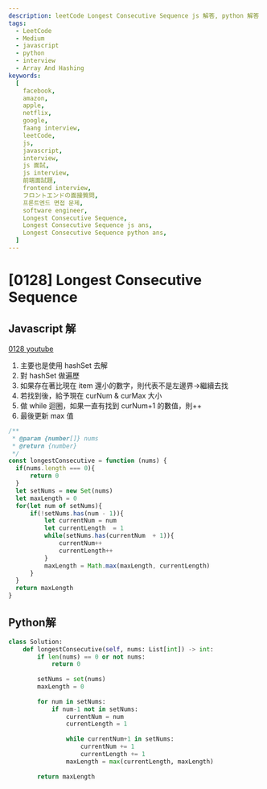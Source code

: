 ```yaml
---
description: leetCode Longest Consecutive Sequence js 解答, python 解答
tags:
  - LeetCode
  - Medium
  - javascript
  - python
  - interview
  - Array And Hashing
keywords:
  [
    facebook,
    amazon,
    apple,
    netflix,
    google,
    faang interview,
    leetCode,
    js,
    javascript,
    interview,
    js 面試,
    js interview,
    前端面試題,
    frontend interview,
    フロントエンドの面接質問,
    프론트엔드 면접 문제,
    software engineer,
    Longest Consecutive Sequence,
    Longest Consecutive Sequence js ans,
    Longest Consecutive Sequence python ans,
  ]
---
```


# [0128] Longest Consecutive Sequence

## Javascript 解

[0128 youtube](https://www.youtube.com/watch?v=rc2QdQ7U78I&ab_channel=HuaHua)

1. 主要也是使用 hashSet 去解
2. 對 hashSet 做遍歷
3. 如果存在著比現在 item 還小的數字，則代表不是左邊界->繼續去找
4. 若找到後，給予現在 curNum & curMax 大小
5. 做 while 迴圈，如果一直有找到 curNum+1 的數值，則++
6. 最後更新 max 值

```javascript
/**
 * @param {number[]} nums
 * @return {number}
 */
const longestConsecutive = function (nums) {
  if(nums.length === 0){
      return 0
  }
  let setNums = new Set(nums)
  let maxLength = 0
  for(let num of setNums){
      if(!setNums.has(num - 1)){
          let currentNum = num
          let currentLength  = 1
          while(setNums.has(currentNum  + 1)){
              currentNum++
              currentLength++
          }
          maxLength = Math.max(maxLength, currentLength)
      }
  }
  return maxLength
}
```

## Python解
```python
class Solution:
    def longestConsecutive(self, nums: List[int]) -> int:
        if len(nums) == 0 or not nums:
            return 0
        
        setNums = set(nums)
        maxLength = 0
        
        for num in setNums:
            if num-1 not in setNums:
                currentNum = num
                currentLength = 1
                
                while currentNum+1 in setNums:
                    currentNum += 1
                    currentLength += 1
                maxLength = max(currentLength, maxLength)
        
        return maxLength
```
